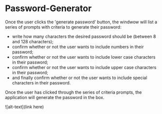 # Password-Generator

Once the user clicks the 'generate password' button, the windwow will list a series of prompts with criteria to generate their password: 
- write how many characters the desired password should be (between 8 and 128 characters);
- confirm whether or not the user wants to include numbers in their password;
- confirm whether or not the user wants to include lower case characters in their password;
- confirm whether or not the user wants to include upper case characters in their password;
- and finally confirm whether or not the user wants to include special characters in their password.

Once the user has clicked through the series of criteria prompts, the application will generate the password in the box.

 ![alt-text](link here)
